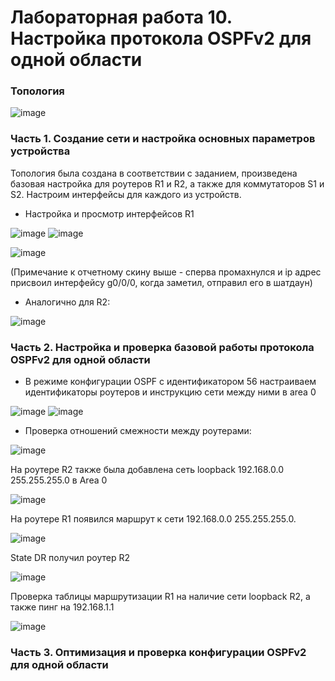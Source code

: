 # Лабораторная работа 10. Настройка протокола OSPFv2 для одной области
### Топология

![image](https://user-images.githubusercontent.com/89464074/175122489-7f493812-8ef0-4e0b-a11d-492e85a0fc49.png)


### Часть 1. Создание сети и настройка основных параметров устройства

Топология была создана в соответствии с заданием, произведена базовая настройка для роутеров R1 и R2, а также для коммутаторов S1 и S2.
Настроим интерфейсы для каждого из устройств.

- Настройка и просмотр интерфейсов R1

![image](https://user-images.githubusercontent.com/89464074/175110868-b8fca644-a46a-4cac-8350-e7b4cf78c1bd.png)
![image](https://user-images.githubusercontent.com/89464074/175111040-20befca5-5152-4565-a9db-d5d876ed19cc.png)

![image](https://user-images.githubusercontent.com/89464074/175111524-a0989391-feb2-43b6-a9dc-154086accc1a.png)

(Примечание к отчетному скину выше - сперва промахнулся и ip адрес присвоил интерфейсу g0/0/0, когда заметил, отправил его в шатдаун)

- Аналогично для R2:

![image](https://user-images.githubusercontent.com/89464074/175112646-3004606f-1f10-4ddb-a66e-8a1f10df18f9.png)


### Часть 2. Настройка и проверка базовой работы протокола OSPFv2 для одной области
- В режиме конфигурации OSPF с идентификатором 56 настраиваем идентификаторы роутеров и инструкцию сети между ними в area 0

![image](https://user-images.githubusercontent.com/89464074/175115024-27af6eb8-6087-47a2-bdcd-ae974caa80a0.png)
![image](https://user-images.githubusercontent.com/89464074/175115584-d7c32b91-3748-4fa8-8eb4-cfc7afd24a92.png)

- Проверка отношений смежности между роутерами:

![image](https://user-images.githubusercontent.com/89464074/175117557-7fd05008-ac35-45cb-ada2-e915b411810b.png)

На роутере R2 также была добавлена сеть loopback 192.168.0.0 255.255.255.0 в Area 0 

![image](https://user-images.githubusercontent.com/89464074/175118433-48b1a970-12f9-4006-9a64-9475ecf319f4.png)

На роутере R1 появился маршрут к сети 192.168.0.0 255.255.255.0.

![image](https://user-images.githubusercontent.com/89464074/175119793-d198b1c3-1aaa-4bd3-a0d0-01eff2bd3bb4.png)

State DR получил роутер R2

![image](https://user-images.githubusercontent.com/89464074/175120945-bc23907d-365e-4a80-83f0-29d5872155df.png)

Проверка таблицы маршрутизации R1 на наличие сети loopback R2, а также пинг на 192.168.1.1

![image](https://user-images.githubusercontent.com/89464074/175122121-c91da78c-d178-4833-98e3-41d6208604a6.png)


### Часть 3. Оптимизация и проверка конфигурации OSPFv2 для одной области
